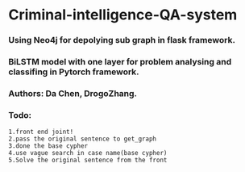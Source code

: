 # Criminal-intelligence-QA-system
### Using Neo4j for depolying sub graph in flask framework.
### BiLSTM model with one layer for problem analysing and classifing in Pytorch framework.
### Authors: Da Chen, DrogoZhang.



### Todo:
	1.front end joint!
	2.pass the original sentence to get_graph
	3.done the base cypher
	4.use vague search in case name(base cypher)
	5.Solve the original sentence from the front

